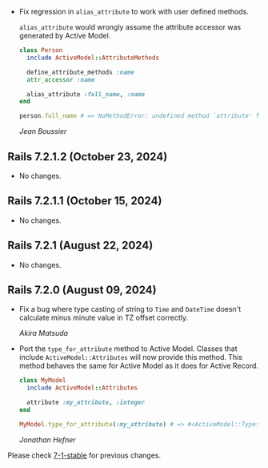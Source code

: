 *   Fix regression in `alias_attribute` to work with user defined methods.

    `alias_attribute` would wrongly assume the attribute accessor was generated by Active Model.

    ```ruby
    class Person
      include ActiveModel::AttributeMethods

      define_attribute_methods :name
      attr_accessor :name

      alias_attribute :full_name, :name
    end

    person.full_name # => NoMethodError: undefined method `attribute' for an instance of Person
    ```

    *Jean Boussier*


## Rails 7.2.1.2 (October 23, 2024) ##

*   No changes.


## Rails 7.2.1.1 (October 15, 2024) ##

*   No changes.


## Rails 7.2.1 (August 22, 2024) ##

*   No changes.


## Rails 7.2.0 (August 09, 2024) ##

*   Fix a bug where type casting of string to `Time` and `DateTime` doesn't
    calculate minus minute value in TZ offset correctly.

    *Akira Matsuda*

*   Port the `type_for_attribute` method to Active Model. Classes that include
    `ActiveModel::Attributes` will now provide this method. This method behaves
    the same for Active Model as it does for Active Record.

      ```ruby
      class MyModel
        include ActiveModel::Attributes

        attribute :my_attribute, :integer
      end

      MyModel.type_for_attribute(:my_attribute) # => #<ActiveModel::Type::Integer ...>
      ```

    *Jonathan Hefner*

Please check [7-1-stable](https://github.com/rails/rails/blob/7-1-stable/activemodel/CHANGELOG.md) for previous changes.
